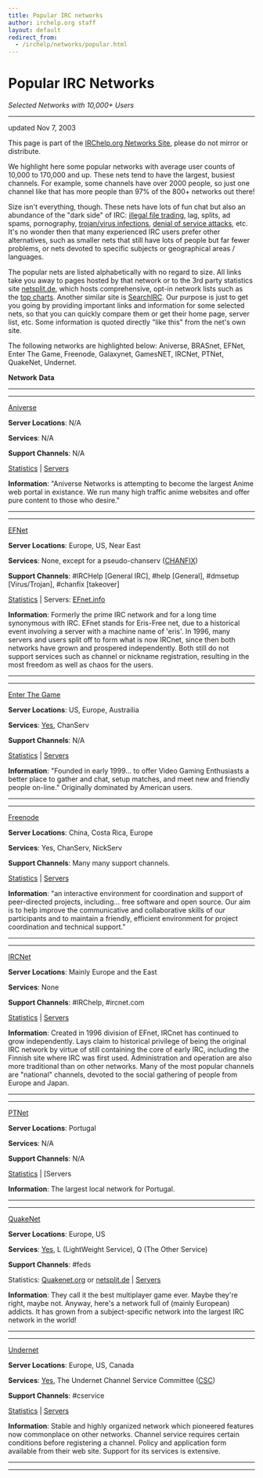```yaml
---
title: Popular IRC networks
author: irchelp.org staff
layout: default
redirect_from:
  - /irchelp/networks/popular.html
---
```


# Popular IRC Networks

_Selected Networks with 10,000+ Users_

--------------------------------------------------------------------------------

updated Nov 7, 2003

This page is part of the [IRChelp.org Networks Site](http://www.irchelp.org/irchelp/networks/), please do not mirror or distribute.

We highlight here some popular networks with average user counts of 10,000 to 170,000 and up. These nets tend to have the largest, busiest channels. For example, some channels have over 2000 people, so just one channel like that has more people than 97% of the 800+ networks out there!

Size isn't everything, though. These nets have lots of fun chat but also an abundance of the "dark side" of IRC: [illegal file trading](../security/warez.html), lag, splits, ad spams, pornography, [trojan/virus infections](../security/trojan.html), [denial of service attacks](../nuke/), etc. It's no wonder then that many experienced IRC users prefer other alternatives, such as smaller nets that still have lots of people but far fewer problems, or nets devoted to specific subjects or geographical areas / languages.

The popular nets are listed alphabetically with no regard to size. All links take you away to pages hosted by that network or to the 3rd party statistics site [netsplit.de](http://irc.netsplit.de/networks/), which hosts comprehensive, opt-in network lists such as the [top charts](http://irc.netsplit.de/networks/list1uma.var). Another similar site is [SearchIRC](http://www.searchirc.com). Our purpose is just to get you going by providing important links and information for some selected nets, so that you can quickly compare them or get their home page, server list, etc. Some information is quoted directly "like this" from the net's own site.

The following networks are highlighted below: Aniverse, BRASnet, EFNet, Enter The Game, Freenode, Galaxynet, GamesNET, IRCNet, PTNet, QuakeNet, Undernet.

**Network** **Data**

--------------------------------------------------------------------------------

--------------------------------------------------------------------------------

[Aniverse](http://www.aniverse.com/)

**Server Locations**: N/A

**Services**: N/A

**Support Channels**: N/A

[Statistics](http://irc.netsplit.de/networks/Aniverse/) | [Servers](http://irc.netsplit.de/networks/Aniverse/)

**Information**: "Aniverse Networks is attempting to become the largest Anime web portal in existance. We run many high traffic anime websites and offer pure content to those who desire."

--------------------------------------------------------------------------------

--------------------------------------------------------------------------------

[EFNet](http://www.efnet.org/)

**Server Locations**: Europe, US, Near East

**Services**: None, except for a pseudo-chanserv ([CHANFIX](/ircd/chanfix/))

**Support Channels**: #IRCHelp [General IRC], #help [General], #dmsetup [Virus/Trojan], #chanfix [takeover]

[Statistics](http://irc.netsplit.de/networks/EFnet/) | Servers: [EFnet.info](http://www.efnet.org/?module=servers)

**Information**: Formerly the prime IRC network and for a long time synonymous with IRC. EFnet stands for Eris-Free net, due to a historical event involving a server with a machine name of 'eris'. In 1996, many servers and users split off to form what is now IRCnet, since then both networks have grown and prospered independently. Both still do not support services such as channel or nickname registration, resulting in the most freedom as well as chaos for the users.

--------------------------------------------------------------------------------

--------------------------------------------------------------------------------

[Enter The Game](http://www.enterthegame.com/)

**Server Locations**: US, Europe, Austrailia

**Services**: [Yes](http://help.enterthegame.com/commands.htm#commands), ChanServ

**Support Channels**: N/A

[Statistics](http://irc.netsplit.de/networks/EnterTheGame/) | [Servers](http://help.enterthegame.com/server-list.htm#server-list)

**Information**: "Founded in early 1999... to offer Video Gaming Enthusiasts a better place to gather and chat, setup matches, and meet new and friendly people on-line." Originally dominated by American users.

--------------------------------------------------------------------------------

--------------------------------------------------------------------------------

[Freenode](http://freenode.info/)

**Server Locations**: China, Costa Rica, Europe

**Services**: Yes, ChanServ, NickServ

**Support Channels**: Many many support channels.

[Statistics](http://irc.netsplit.de/networks/freenode/) | [Servers](http://freenode.info/irc_servers.shtml)

**Information**: "an interactive environment for coordination and support of peer-directed projects, including... free software and open source. Our aim is to help improve the communicative and collaborative skills of our participants and to maintain a friendly, efficient environment for project coordination and technical support."

--------------------------------------------------------------------------------

--------------------------------------------------------------------------------

[IRCNet](http://www.ircnet.com/)

**Server Locations**: Mainly Europe and the East

**Services**: None

**Support Channels**: #IRChelp, #ircnet.com

[Statistics](http://irc.netsplit.de/networks/IRCnet/) | [Servers](http://irc.netsplit.de/servers/?net=IRCnet)

**Information**: Created in 1996 division of EFnet, IRCnet has continued to grow independently. Lays claim to historical privilege of being the original IRC network by virtue of still containing the core of early IRC, including the Finnish site where IRC was first used. Administration and operation are also more traditional than on other networks. Many of the most popular channels are "national" channels, devoted to the social gathering of people from Europe and Japan.

--------------------------------------------------------------------------------

--------------------------------------------------------------------------------

[PTNet](http://www.ptnet.org/)

**Server Locations**: Portugal

**Services**: N/A

**Support Channels**: N/A

[Statistics](http://irc.netsplit.de/networks/PTnet/) | [Servers

**Information**: The largest local network for Portugal.

--------------------------------------------------------------------------------

--------------------------------------------------------------------------------

[QuakeNet](http://www.quakenet.org/)

**Server Locations**: Europe, US

**Services**: [Yes](http://www.quakenet.org/request/), L (LightWeight Service), Q (The Other Service)

**Support Channels**: #feds

Statistics: [Quakenet.org](http://www.quakenet.org/statistics) or [netsplit.de](http://irc.netsplit.de/networks/QuakeNet/) | [Servers](http://www.quakenet.org/servers)

**Information**: They call it the best multiplayer game ever. Maybe they're right, maybe not. Anyway, here's a network full of (mainly European) addicts. It has grown from a subject-specific network into the largest IRC network in the world!

--------------------------------------------------------------------------------

--------------------------------------------------------------------------------

[Undernet](http://www.undernet.org/)

**Server Locations**: Europe, US, Canada

**Services**: [Yes](http://www.undernet.org/services.php), The Undernet Channel Service Committee ([CSC](http://cservice.undernet.org/))

**Support Channels**: #cservice

[Statistics](http://irc.netsplit.de/networks/Undernet/) | [Servers](http://www.undernet.org/servers.php)

**Information**: Stable and highly organized network which pioneered features now commonplace on other networks. Channel service requires certain conditions before registering a channel. Policy and application form available from their web site. Support for its services is extensive.

--------------------------------------------------------------------------------

--------------------------------------------------------------------------------
